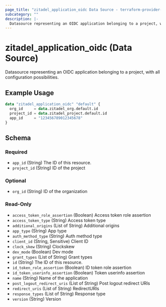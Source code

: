 ```yaml
---
page_title: "zitadel_application_oidc Data Source - terraform-provider-zitadel"
subcategory: ""
description: |-
  Datasource representing an OIDC application belonging to a project, with all configuration possibilities.
---
```


# zitadel_application_oidc (Data Source)

Datasource representing an OIDC application belonging to a project, with all configuration possibilities.

## Example Usage

```terraform
data "zitadel_application_oidc" "default" {
  org_id     = data.zitadel_org.default.id
  project_id = data.zitadel_project.default.id
  app_id     = "123456789012345678"
}
```

<!-- schema generated by tfplugindocs -->
## Schema

### Required

- `app_id` (String) The ID of this resource.
- `project_id` (String) ID of the project

### Optional

- `org_id` (String) ID of the organization

### Read-Only

- `access_token_role_assertion` (Boolean) Access token role assertion
- `access_token_type` (String) Access token type
- `additional_origins` (List of String) Additional origins
- `app_type` (String) App type
- `auth_method_type` (String) Auth method type
- `client_id` (String, Sensitive) Client ID
- `clock_skew` (String) Clockskew
- `dev_mode` (Boolean) Dev mode
- `grant_types` (List of String) Grant types
- `id` (String) The ID of this resource.
- `id_token_role_assertion` (Boolean) ID token role assertion
- `id_token_userinfo_assertion` (Boolean) Token userinfo assertion
- `name` (String) Name of the application
- `post_logout_redirect_uris` (List of String) Post logout redirect URIs
- `redirect_uris` (List of String) RedirectURIs
- `response_types` (List of String) Response type
- `version` (String) Version